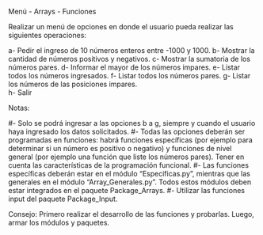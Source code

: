 Menú - Arrays - Funciones

Realizar un menú de opciones en donde el usuario pueda realizar las siguientes operaciones:

a- Pedir el ingreso de 10 números enteros entre -1000 y 1000.
b- Mostrar la cantidad de números positivos y negativos.
c- Mostrar la sumatoria de los números pares.
d- Informar el mayor de los números impares.
e- Listar todos los números ingresados.
f- Listar todos los números pares.
g- Listar los números de las posiciones impares.  
h- Salir

Notas:

#- Solo se podrá ingresar a las opciones b a g, siempre y cuando el usuario haya ingresado los datos solicitados.
#- Todas las opciones deberán ser programadas en funciones: habrá funciones específicas (por ejemplo para determinar si un número es positivo o negativo) y funciones de nivel general (por ejemplo una función que liste los números pares). Tener en cuenta las características de la programación funcional.
#- Las funciones específicas deberán estar en el módulo “Especificas.py”, mientras que las generales en el módulo “Array_Generales.py”. Todos estos módulos deben estar integrados en el paquete Package_Arrays.
#- Utilizar las funciones input del paquete Package_Input.

Consejo: Primero realizar el desarrollo de las funciones y probarlas. Luego, armar los módulos y paquetes.
